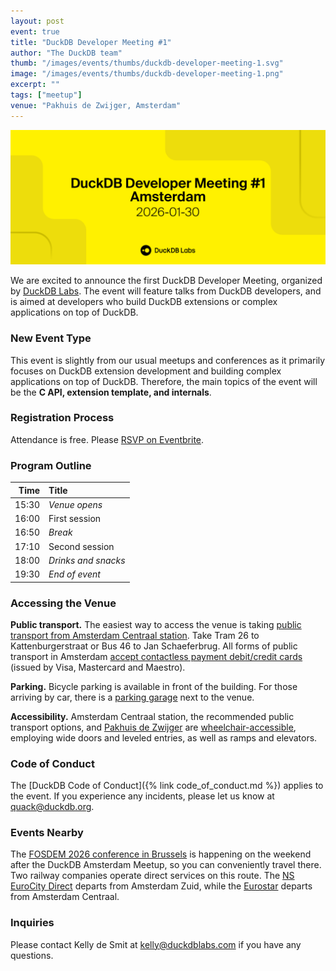 ```yaml
---
layout: post
event: true
title: "DuckDB Developer Meeting #1"
author: "The DuckDB team"
thumb: "/images/events/thumbs/duckdb-developer-meeting-1.svg"
image: "/images/events/thumbs/duckdb-developer-meeting-1.png"
excerpt: ""
tags: ["meetup"]
venue: "Pakhuis de Zwijger, Amsterdam"
---
```


<img src="/images/events/thumbs/duckdb-developer-meeting-1.svg"
     alt="DuckDB Developer Meeting #1 splashscreen"
     width="680"
     />

We are excited to announce the first DuckDB Developer Meeting, organized by [DuckDB Labs](https://duckdblabs.com/).
The event will feature talks from DuckDB developers, and is aimed at developers who build DuckDB extensions or complex applications on top of DuckDB.

### New Event Type

This event is slightly from our usual meetups and conferences as it primarily focuses on DuckDB extension development and building complex applications on top of DuckDB. Therefore, the main topics of the event will be the **C API, extension template, and internals**.

### Registration Process

Attendance is free. Please [RSVP on Eventbrite](https://www.eventbrite.com/e/duckdb-developer-meeting-1-tickets-1850334944629?aff=oddtdtcreator).

### Program Outline

|  Time | Title               |
| ----: | :------------------ |
| 15:30 | _Venue opens_       |
| 16:00 | First session       |
| 16:50 | _Break_             |
| 17:10 | Second session      |
| 18:00 | _Drinks and snacks_ |
| 19:30 | _End of event_      |

### Accessing the Venue

**Public transport.**
The easiest way to access the venue is taking [public transport from Amsterdam Centraal station](https://www.ns.nl/en/journeyplanner/#/?vertrek=Amsterdam%20Centraal&vertrektype=treinstation&aankomst=ChIJL4osDqgJxkcRjR_3yE9Ani0&aankomsttype=poi&aankomstlabel=Pakhuis%20de%20Zwijger&type=vertrek&tijd=2024-10-22T12:58&firstMileModality=PUBLIC_TRANSPORT&lastMileModality=WALK).
Take Tram 26 to Kattenburgerstraat or Bus 46 to Jan Schaeferbrug.
All forms of public transport in Amsterdam [accept contactless payment debit/credit cards](https://www.ovpay.nl/en) (issued by Visa, Mastercard and Maestro).

**Parking.**
Bicycle parking is available in front of the building.
For those arriving by car, there is a [parking garage](https://www.apcoa.nl/parkeerplaats/amsterdam/parkeergarage-de-loodsen/) next to the venue.

**Accessibility.** Amsterdam Centraal station, the recommended public transport options, and [Pakhuis de Zwijger](https://www.iamsterdam.com/en/travel-stay/accessibility/public-transportation) are [wheelchair-accessible](https://www.ableamsterdam.com/public-transportation), employing wide doors and leveled entries, as well as ramps and elevators.

### Code of Conduct

The [DuckDB Code of Conduct]({% link code_of_conduct.md %}) applies to the event.
If you experience any incidents, please let us know at <quack@duckdb.org>.

### Events Nearby

The [FOSDEM 2026 conference in Brussels](https://fosdem.org/2026/) is happening on the weekend after the DuckDB Amsterdam Meetup, so you can conveniently travel there.
Two railway companies operate direct services on this route.
The [NS EuroCity Direct](https://www.nsinternational.com/en/train/amsterdam-brussels) departs from Amsterdam Zuid,
while the [Eurostar](https://www.eurostar.com/rw-en/train/amsterdam-to-brussels) departs from Amsterdam Centraal.

### Inquiries

Please contact Kelly de Smit at [kelly@duckdblabs.com](mailto:kelly@duckdblabs.com) if you have any questions.
